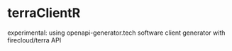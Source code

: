 # terraClientR
experimental: using openapi-generator.tech software client generator with firecloud/terra API
